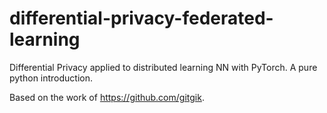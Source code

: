 # differential-privacy-federated-learning

Differential Privacy applied to distributed learning NN with PyTorch. A pure python introduction.

Based on the work of https://github.com/gitgik.

